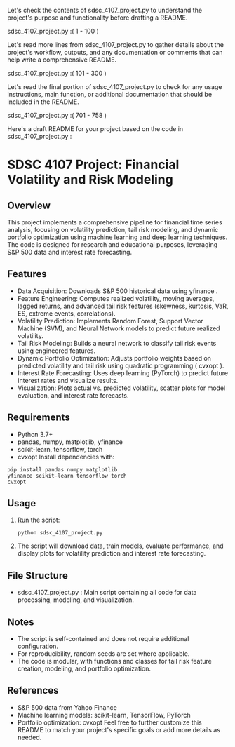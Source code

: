 Let's check the contents of sdsc_4107_project.py to understand the project's purpose and functionality before drafting a README.

sdsc_4107_project.py :( 1 - 100 )

Let's read more lines from sdsc_4107_project.py to gather details about the project's workflow, outputs, and any documentation or comments that can help write a comprehensive README.

sdsc_4107_project.py :( 101 - 300 )

Let's read the final portion of sdsc_4107_project.py to check for any usage instructions, main function, or additional documentation that should be included in the README.

sdsc_4107_project.py :( 701 - 758 )

Here's a draft README for your project based on the code in sdsc_4107_project.py :

# SDSC 4107 Project: Financial Volatility and Risk Modeling
## Overview
This project implements a comprehensive pipeline for financial time series analysis, focusing on volatility prediction, tail risk modeling, and dynamic portfolio optimization using machine learning and deep learning techniques. The code is designed for research and educational purposes, leveraging S&P 500 data and interest rate forecasting.

## Features
- Data Acquisition: Downloads S&P 500 historical data using yfinance .
- Feature Engineering: Computes realized volatility, moving averages, lagged returns, and advanced tail risk features (skewness, kurtosis, VaR, ES, extreme events, correlations).
- Volatility Prediction: Implements Random Forest, Support Vector Machine (SVM), and Neural Network models to predict future realized volatility.
- Tail Risk Modeling: Builds a neural network to classify tail risk events using engineered features.
- Dynamic Portfolio Optimization: Adjusts portfolio weights based on predicted volatility and tail risk using quadratic programming ( cvxopt ).
- Interest Rate Forecasting: Uses deep learning (PyTorch) to predict future interest rates and visualize results.
- Visualization: Plots actual vs. predicted volatility, scatter plots for model evaluation, and interest rate forecasts.
## Requirements
- Python 3.7+
- pandas, numpy, matplotlib, yfinance
- scikit-learn, tensorflow, torch
- cvxopt
Install dependencies with:

```
pip install pandas numpy matplotlib 
yfinance scikit-learn tensorflow torch 
cvxopt
```
## Usage
1. Run the script:
   ```
   python sdsc_4107_project.py
   ```
2. The script will download data, train models, evaluate performance, and display plots for volatility prediction and interest rate forecasting.
## File Structure
- sdsc_4107_project.py : Main script containing all code for data processing, modeling, and visualization.
## Notes
- The script is self-contained and does not require additional configuration.
- For reproducibility, random seeds are set where applicable.
- The code is modular, with functions and classes for tail risk feature creation, modeling, and portfolio optimization.
## References
- S&P 500 data from Yahoo Finance
- Machine learning models: scikit-learn, TensorFlow, PyTorch
- Portfolio optimization: cvxopt
Feel free to further customize this README to match your project's specific goals or add more details as needed.
